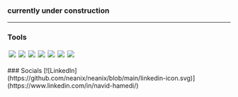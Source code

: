 
### currently under construction
---
### Tools
<div style="
 width: 100%;
 height: 40px;
 float: left;
 ">
 <img src="https://cdn.jsdelivr.net/gh/devicons/devicon/icons/linux/linux-original.svg" style="height:32px;padding:3px;float:left;"/>
 <img src="https://cdn.jsdelivr.net/gh/devicons/devicon/icons/git/git-original.svg" style="height:32px;padding:3px;float:left;"/>
 <img src="https://cdn.jsdelivr.net/gh/devicons/devicon/icons/html5/html5-original.svg" style="height:32px;padding:3px;float:left;"/>
 <img src="https://cdn.jsdelivr.net/gh/devicons/devicon/icons/css3/css3-original.svg" style="height:32px;padding:3px;float:left;"/>
 <img src="https://cdn.jsdelivr.net/gh/devicons/devicon/icons/javascript/javascript-plain.svg" style="height:32px;padding:3px;float:left;"/>
 <img src="https://cdn.jsdelivr.net/gh/devicons/devicon/icons/react/react-original.svg" style="height:32px;padding:3px;float:left;"/>
 <img src="https://cdn.jsdelivr.net/gh/devicons/devicon/icons/php/php-plain.svg" style="height:32px;padding:3px;float:left;"/>
</div>
### Socials
 [![LinkedIn](https://github.com/neanix/neanix/blob/main/linkedin-icon.svg)](https://www.linkedin.com/in/navid-hamedi/)

